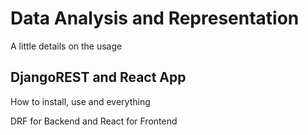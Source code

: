 # Data Analysis and Representation
A little details on the usage 

## DjangoREST and React App
How to install, use and everything

DRF for Backend and React for Frontend